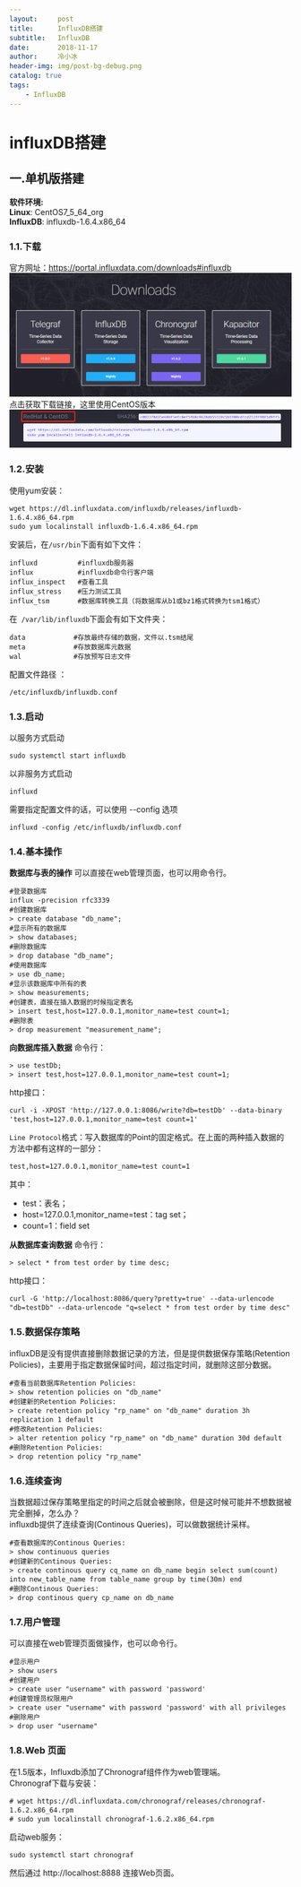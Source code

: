 ```yaml
---
layout:     post
title:      InfluxDB搭建
subtitle:   InfluxDB
date:       2018-11-17
author:     冷小冰
header-img: img/post-bg-debug.png
catalog: true
tags:
    - InfluxDB
---
```


# influxDB搭建
## 一.单机版搭建
**软件环境:**  
**Linux**: CentOS7_5_64_org  
**InfluxDB**: influxdb-1.6.4.x86_64  

### 1.1.下载
官方网址：<https://portal.influxdata.com/downloads#influxdb>
![img](/img/docs-pics/influxdb01.png)
点击获取下载链接，这里使用CentOS版本
![img](/img/docs-pics/influxdb02.png)

### 1.2.安装
使用yum安装：
```shell
wget https://dl.influxdata.com/influxdb/releases/influxdb-1.6.4.x86_64.rpm
sudo yum localinstall influxdb-1.6.4.x86_64.rpm
```
安装后，在`/usr/bin`下面有如下文件：
```shell
influxd          #influxdb服务器
influx           #influxdb命令行客户端
influx_inspect   #查看工具
influx_stress    #压力测试工具
influx_tsm       #数据库转换工具（将数据库从b1或bz1格式转换为tsm1格式）
```

在` /var/lib/influxdb`下面会有如下文件夹：
```shell
data            #存放最终存储的数据，文件以.tsm结尾
meta            #存放数据库元数据
wal             #存放预写日志文件
```

配置文件路径 ：
```shell
/etc/influxdb/influxdb.conf
```

### 1.3.启动

以服务方式启动
```shell
sudo systemctl start influxdb
```
以非服务方式启动
```shell
influxd
```
需要指定配置文件的话，可以使用 --config 选项
```shell
influxd -config /etc/influxdb/influxdb.conf
```

### 1.4.基本操作
**数据库与表的操作**
可以直接在web管理页面，也可以用命令行。  
```shell
#登录数据库
influx -precision rfc3339
#创建数据库
> create database "db_name";
#显示所有的数据库
> show databases;
#删除数据库
> drop database "db_name";
#使用数据库
> use db_name;
#显示该数据库中所有的表
> show measurements;
#创建表，直接在插入数据的时候指定表名
> insert test,host=127.0.0.1,monitor_name=test count=1;
#删除表
> drop measurement "measurement_name";
```

**向数据库插入数据**
命令行：
```shell
> use testDb;
> insert test,host=127.0.0.1,monitor_name=test count=1;
```
http接口：
```shell
curl -i -XPOST 'http://127.0.0.1:8086/write?db=testDb' --data-binary 'test,host=127.0.0.1,monitor_name=test count=1'
```
`Line Protocol`格式：写入数据库的Point的固定格式。在上面的两种插入数据的方法中都有这样的一部分：
```shell
test,host=127.0.0.1,monitor_name=test count=1
```
其中：
- test：表名；
- host=127.0.0.1,monitor_name=test：tag set；
- count=1：field set

**从数据库查询数据**
命令行：
```shell
> select * from test order by time desc;
```
http接口：
```shell
curl -G 'http://localhost:8086/query?pretty=true' --data-urlencode "db=testDb" --data-urlencode "q=select * from test order by time desc"
```

### 1.5.数据保存策略
influxDB是没有提供直接删除数据记录的方法，但是提供数据保存策略(Retention Policies)，主要用于指定数据保留时间，超过指定时间，就删除这部分数据。  
```shell
#查看当前数据库Retention Policies:
> show retention policies on "db_name"
#创建新的Retention Policies:
> create retention policy "rp_name" on "db_name" duration 3h replication 1 default
#修改Retention Policies:
> alter retention policy "rp_name" on "db_name" duration 30d default
#删除Retention Policies:
> drop retention policy "rp_name"
```

### 1.6.连续查询
当数据超过保存策略里指定的时间之后就会被删除，但是这时候可能并不想数据被完全删掉，怎么办？  
influxdb提供了连续查询(Continous Queries)，可以做数据统计采样。
```shell
#查看数据库的Continous Queries:
> show continuous queries
#创建新的Continous Queries:
> create continous query cq_name on db_name begin select sum(count) into new_table_name from table_name group by time(30m) end
#删除Continous Queries:
> drop continous query cp_name on db_name
```

### 1.7.用户管理
可以直接在web管理页面做操作，也可以命令行。
```shell
#显示用户  
> show users
#创建用户
> create user "username" with password 'password'
#创建管理员权限用户
> create user "username" with password 'password' with all privileges
#删除用户
> drop user "username"
```

### 1.8.Web 页面
在1.5版本，Influxdb添加了Chronograf组件作为web管理端。  
Chronograf下载与安装：

```shell
# wget https://dl.influxdata.com/chronograf/releases/chronograf-1.6.2.x86_64.rpm
# sudo yum localinstall chronograf-1.6.2.x86_64.rpm
```
启动web服务：
```shell
sudo systemctl start chronograf
```
然后通过 http://localhost:8888 连接Web页面。